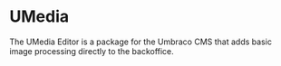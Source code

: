# UMedia
The UMedia Editor is a package for the Umbraco CMS that adds basic image processing directly to the backoffice.
